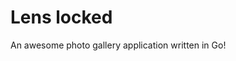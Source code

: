 # Lens locked

An awesome photo gallery application written in Go!

<!--
**Strong**

`Hello`

    Hey there

    Hey

- элемент маркированного списка

* ещё один элемент ненумерованного списка

- буллеты элементов могут быть разными

1.  Элемент нумерованного списка
2.  Элемент №2 того же списка
3.  Элемент №3 списка — элементы нумеруются по порядку, цифра в начале строки не имеет значения

_hey_

> HELLO

[Текст ссылки](адрес://ссылки.здесь 'Заголовок ссылки') -->
